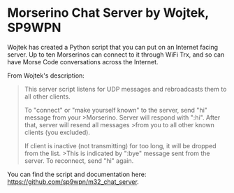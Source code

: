 # Morserino Chat Server by Wojtek, SP9WPN

Wojtek has created a Python script that you can put on an Internet facing server. Up to ten Morserinos can connect to it through WiFi Trx, and so can have Morse Code conversations across the Internet. 

From Wojtek's description:

>This server script listens for UDP messages and rebroadcasts them to all other clients.
>
>To "connect" or "make yourself known" to the server, send "hi" message from your >Morserino. Server will respond with ":hi". After that, server will resend all messages >from you to all other known clients (you excluded).
>
>If client is inactive (not transmitting) for too long, it will be dropped from the list. >This is indicated by ":bye" message sent from the server. To reconnect, send "hi" again.

You can find the script and documentation here: <https://github.com/sp9wpn/m32_chat_server>.